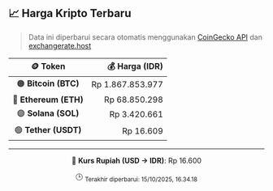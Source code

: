 

<!-- HARGA_KRIPTO -->
## 📈 Harga Kripto Terbaru

> Data ini diperbarui secara otomatis menggunakan [CoinGecko API](https://www.coingecko.com/) dan [exchangerate.host](https://exchangerate.host/)

<div align="center">

| 🪙 Token | 💰 Harga (IDR) |
|:------:|---------------:|
| 🟠 **Bitcoin (BTC)**   | Rp 1.867.853.977 |
| 🔵 **Ethereum (ETH)**  | Rp 68.850.298 |
| 🟣 **Solana (SOL)**    | Rp 3.420.661 |
| 🟢 **Tether (USDT)**   | Rp 16.609 |

---

💱 **Kurs Rupiah (USD → IDR)**: Rp 16.600

🕒 <sub>Terakhir diperbarui: 15/10/2025, 16.34.18</sub>

</div>
<!-- /HARGA_KRIPTO -->